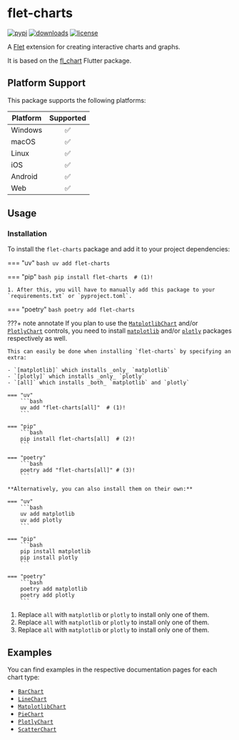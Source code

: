 # flet-charts

[![pypi](https://img.shields.io/pypi/v/flet-charts.svg)](https://pypi.python.org/pypi/flet-charts)
[![downloads](https://static.pepy.tech/badge/flet-charts/month)](https://pepy.tech/project/flet-charts)
[![license](https://img.shields.io/github/license/flet-dev/flet-charts.svg)](https://github.com/flet-dev/flet-charts/blob/main/LICENSE)

A [Flet](https://flet.dev) extension for creating interactive charts and graphs.

It is based on the [fl_chart](https://pub.dev/packages/fl_chart) Flutter package.

## Platform Support

This package supports the following platforms:

| Platform | Supported |
|----------|:---------:|
| Windows  |     ✅     |
| macOS    |     ✅     |
| Linux    |     ✅     |
| iOS      |     ✅     |
| Android  |     ✅     |
| Web      |     ✅     |

## Usage

### Installation

To install the `flet-charts` package and add it to your project dependencies:

=== "uv"
    ```bash
    uv add flet-charts
    ```

=== "pip"
    ```bash
    pip install flet-charts  # (1)!
    ```

    1. After this, you will have to manually add this package to your `requirements.txt` or `pyproject.toml`.

=== "poetry"
    ```bash
    poetry add flet-charts
    ```


???+ note annotate
    If you plan to use the [`MatplotlibChart`](matplotlib_chart.md) and/or [`PlotlyChart`](plotly_chart.md) controls,
    you need to install [`matplotlib`](https://matplotlib.org/) and/or [`plotly`](https://plotly.com/python/) packages
    respectively as well.
    
    This can easily be done when installing `flet-charts` by specifying an extra:
    
    - `[matplotlib]` which installs _only_ `matplotlib`
    - `[plotly]` which installs _only_ `plotly`
    - `[all]` which installs _both_ `matplotlib` and `plotly`
    
    === "uv"
        ```bash
        uv add "flet-charts[all]"  # (1)!
        ```
    
    === "pip"
        ```bash
        pip install flet-charts[all]  # (2)!
        ```
    
    === "poetry"
        ```bash
        poetry add "flet-charts[all]" # (3)!
        ```
    
    **Alternatively, you can also install them on their own:**
    
    === "uv"
        ```bash
        uv add matplotlib 
        uv add plotly
        ```
    
    === "pip"
        ```bash
        pip install matplotlib
        pip install plotly
        ```
    
    === "poetry"
        ```bash
        poetry add matplotlib
        poetry add plotly
        ```


1. Replace `all` with `matplotlib` or `plotly` to install only one of them.
2. Replace `all` with `matplotlib` or `plotly` to install only one of them.
3. Replace `all` with `matplotlib` or `plotly` to install only one of them.

## Examples

You can find examples in the respective documentation pages for each chart type:

- [`BarChart`](bar_chart.md#examples)
- [`LineChart`](line_chart.md#examples)
- [`MatplotlibChart`](matplotlib_chart.md#examples)
- [`PieChart`](pie_chart.md#examples)
- [`PlotlyChart`](plotly_chart.md#examples)
- [`ScatterChart`](scatter_chart.md#examples)

